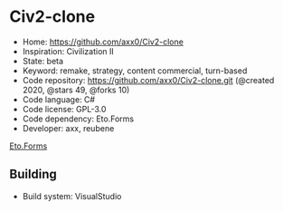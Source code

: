 # Civ2-clone

- Home: https://github.com/axx0/Civ2-clone
- Inspiration: Civilization II
- State: beta
- Keyword: remake, strategy, content commercial, turn-based
- Code repository: https://github.com/axx0/Civ2-clone.git (@created 2020, @stars 49, @forks 10)
- Code language: C#
- Code license: GPL-3.0
- Code dependency: Eto.Forms
- Developer: axx, reubene

[Eto.Forms](https://github.com/picoe/Eto)

## Building

- Build system: VisualStudio
